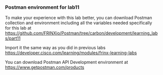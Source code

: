 ### Postman environment for lab11

To make your experience with this lab better, you can download Postman collection and environment including all the variables needed specifically for this lab at  <https://github.com/FRINXio/Postman/tree/carbon/development/learning_labs/part11>

Import it the same way as you did in previous labs <https://developer.cisco.com/learning/modules/frinx-learning-labs>

You can download Postman API Development environment at <https://www.getpostman.com/products>
